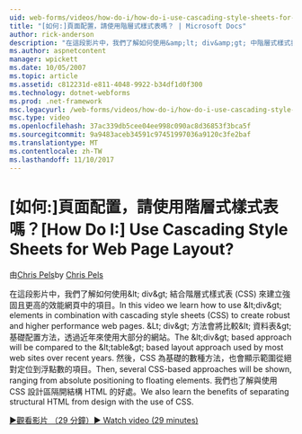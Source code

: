 ```yaml
---
uid: web-forms/videos/how-do-i/how-do-i-use-cascading-style-sheets-for-web-page-layout
title: "[如何:]頁面配置，請使用階層式樣式表嗎？ | Microsoft Docs"
author: rick-anderson
description: "在這段影片中，我們了解如何使用&amp;lt; div&amp;gt; 中階層式樣式表 (CSS) 來建立 web p 強固且更高的效能結合項目..."
ms.author: aspnetcontent
manager: wpickett
ms.date: 10/05/2007
ms.topic: article
ms.assetid: c812231d-e811-4048-9922-b34df1d0f300
ms.technology: dotnet-webforms
ms.prod: .net-framework
msc.legacyurl: /web-forms/videos/how-do-i/how-do-i-use-cascading-style-sheets-for-web-page-layout
msc.type: video
ms.openlocfilehash: 37ac339db5cee04ee998c090ac8d36853f3bca5f
ms.sourcegitcommit: 9a9483aceb34591c97451997036a9120c3fe2baf
ms.translationtype: MT
ms.contentlocale: zh-TW
ms.lasthandoff: 11/10/2017
---
```

<a name="how-do-i-use-cascading-style-sheets-for-web-page-layout"></a><span data-ttu-id="4821c-104">[如何:]頁面配置，請使用階層式樣式表嗎？</span><span class="sxs-lookup"><span data-stu-id="4821c-104">[How Do I:] Use Cascading Style Sheets for Web Page Layout?</span></span>
====================
<span data-ttu-id="4821c-105">由[Chris Pels](https://twitter.com/chrispels)</span><span class="sxs-lookup"><span data-stu-id="4821c-105">by [Chris Pels](https://twitter.com/chrispels)</span></span>

<span data-ttu-id="4821c-106">在這段影片中，我們了解如何使用&amp;lt; div&amp;gt; 結合階層式樣式表 (CSS) 來建立強固且更高的效能網頁中的項目。</span><span class="sxs-lookup"><span data-stu-id="4821c-106">In this video we learn how to use &amp;lt;div&amp;gt; elements in combination with cascading style sheets (CSS) to create robust and higher performance web pages.</span></span> <span data-ttu-id="4821c-107">&amp;Lt; div&amp;gt; 方法會將比較&amp;lt; 資料表&amp;gt; 基礎配置方法，透過近年來使用大部分的網站。</span><span class="sxs-lookup"><span data-stu-id="4821c-107">The &amp;lt;div&amp;gt; based approach will be compared to the &amp;lt;table&amp;gt; based layout approach used by most web sites over recent years.</span></span> <span data-ttu-id="4821c-108">然後，CSS 為基礎的數種方法，也會顯示範圍從絕對定位到浮點數的項目。</span><span class="sxs-lookup"><span data-stu-id="4821c-108">Then, several CSS-based approaches will be shown, ranging from absolute positioning to floating elements.</span></span> <span data-ttu-id="4821c-109">我們也了解與使用 CSS 設計區隔開結構 HTML 的好處。</span><span class="sxs-lookup"><span data-stu-id="4821c-109">We also learn the benefits of separating structural HTML from design with the use of CSS.</span></span>

[<span data-ttu-id="4821c-110">&#9654;觀看影片 （29 分鐘）</span><span class="sxs-lookup"><span data-stu-id="4821c-110">&#9654; Watch video (29 minutes)</span></span>](https://channel9.msdn.com/Blogs/ASP-NET-Site-Videos/how-do-i-use-cascading-style-sheets-for-web-page-layout)
